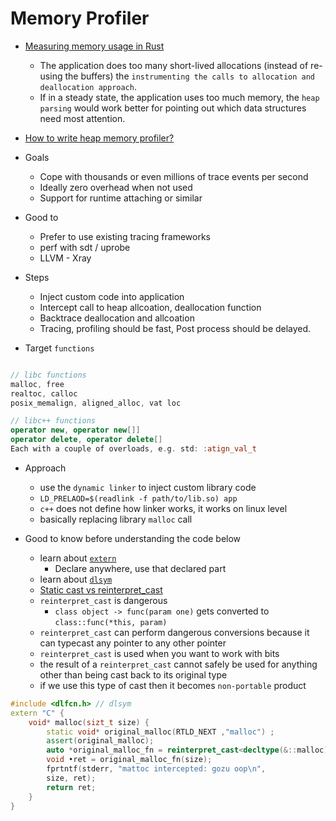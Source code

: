 # Memory Profiler

- [Measuring memory usage in Rust](https://rust-analyzer.github.io/blog/2020/12/04/measuring-memory-usage-in-rust.html)
    - The application does too many short-lived allocations (instead of re-using the buffers) the `instrumenting the calls to allocation and deallocation approach`.
    - If in a steady state, the application uses too much memory, the `heap parsing` would work better for pointing out which data structures need most attention.

- [How to write heap memory profiler?](https://youtu.be/YB0QoWI-g8E)
- Goals
    - Cope with thousands or even millions of trace events per second
    - Ideally zero overhead when not used
    - Support for runtime attaching or similar

- Good to
    - Prefer to use existing tracing frameworks
    - perf with sdt / uprobe
    - LLVM - Xray

- Steps
    - Inject custom code into application
    - Intercept call to heap allcoation, deallocation function
    - Backtrace deallocation and allcoation 
    - Tracing, profiling should be fast, Post process should be delayed.

- Target `functions`

```c++

// libc functions
malloc, free
realtoc, calloc
posix_memalign, aligned_alloc, vat loc

// libc++ functions
operator new, operator new[]]
operator delete, operator delete[]
Each with a couple of overloads, e.g. std: :atign_val_t

```
- Approach
    - use the `dynamic linker` to inject custom library code
    - `LD_PRELAOD=$(readlink -f path/to/lib.so) app`
    - `c++` does not define how linker works, it works on linux level
    - basically replacing library `malloc` call

- Good to know before understanding the code below    
    - learn about [`extern`](https://stackoverflow.com/questions/10422034/when-to-use-extern-in-c)
        - Declare anywhere, use that declared part
    - learn about [`dlsym`](https://pubs.opengroup.org/onlinepubs/7908799/xsh/dlsym.html#:~:text=DESCRIPTION,name%20as%20a%20character%20string.)
    - [Static cast vs reinterpret_cast](https://stackoverflow.com/questions/573294/when-to-use-reinterpret-cast)
    - `reinterpret_cast` is dangerous
        - `class object -> func(param one)` gets converted to `class::func(*this, param)`
    - `reinterpret_cast` can perform dangerous conversions because it can typecast any pointer to any other pointer
    - `reinterpret_cast` is used when you want to work with bits
    - the result of a `reinterpret_cast` cannot safely be used for anything other than being cast back to its original type
    - if we use this type of cast then it becomes `non-portable` product

```c++
#include <dlfcn.h> // dlsym
extern "C" {
    void* malloc(sizt_t size) {
        static void* original_malloc(RTLD_NEXT ,"malloc") ;
        assert(original_malloc);
        auto *original_malloc_fn = reinterpret_cast<decltype(&::malloc)> (original_malloc);
        void •ret = original_malloc_fn(size);
        fprtntf(stderr, "mattoc intercepted: gozu oop\n",
        size, ret);
        return ret;
    }
}
```
